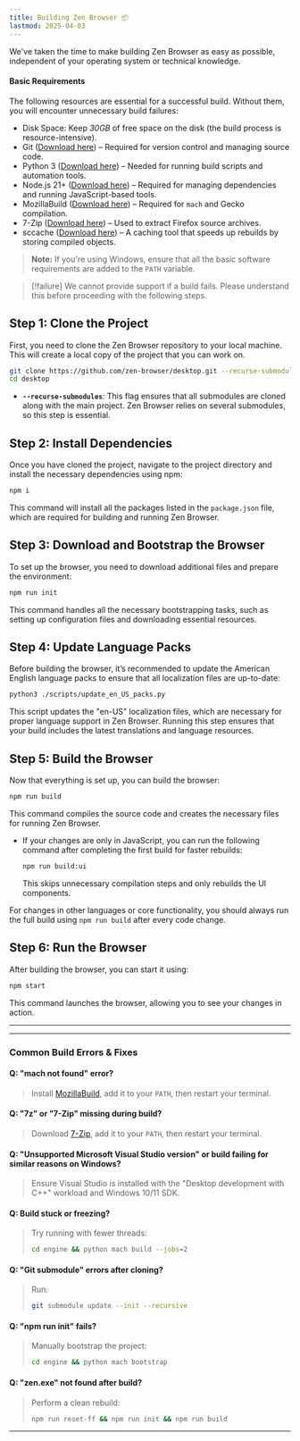 ```yaml
---
title: Building Zen Browser 📦
lastmod: 2025-04-03
---
```


We've taken the time to make building Zen Browser as easy as possible, independent of your operating system or technical knowledge.

#### Basic Requirements  

The following resources are essential for a successful build. Without them, you will encounter unnecessary build failures:  

- Disk Space: Keep _30GB_ of free space on the disk (the build process is resource-intensive).  
- Git ([Download here](https://git-scm.com/downloads)) – Required for version control and managing source code.  
- Python 3 ([Download here](https://www.python.org/downloads/)) – Needed for running build scripts and automation tools.   
- Node.js 21+ ([Download here](https://nodejs.org/)) – Required for managing dependencies and running JavaScript-based tools.    
- MozillaBuild ([Download here](https://wiki.mozilla.org/MozillaBuild)) – Required for `mach` and Gecko compilation.  
- 7-Zip ([Download here](https://www.7-zip.org/download.html)) – Used to extract Firefox source archives.  
- sccache ([Download here](https://github.com/mozilla/sccache/releases)) – A caching tool that speeds up rebuilds by storing compiled objects.    

> **Note:** If you're using Windows, ensure that all the basic software requirements are added to the `PATH` variable.

> [!failure]
> We cannot provide support if a build fails. Please understand this before proceeding with the following steps.

## Step 1: Clone the Project

First, you need to clone the Zen Browser repository to your local machine. This will create a local copy of the project that you can work on.

```bash
git clone https://github.com/zen-browser/desktop.git --recurse-submodules
cd desktop
```

- **`--recurse-submodules`**: This flag ensures that all submodules are cloned along with the main project. Zen Browser relies on several submodules, so this step is essential.

## Step 2: Install Dependencies

Once you have cloned the project, navigate to the project directory and install the necessary dependencies using npm:

```bash
npm i
```

This command will install all the packages listed in the `package.json` file, which are required for building and running Zen Browser.

## Step 3: Download and Bootstrap the Browser

To set up the browser, you need to download additional files and prepare the environment:

```bash
npm run init
```

This command handles all the necessary bootstrapping tasks, such as setting up configuration files and downloading essential resources.

## Step 4: Update Language Packs

Before building the browser, it’s recommended to update the American English language packs to ensure that all localization files are up-to-date:

```bash
python3 ./scripts/update_en_US_packs.py
```

This script updates the "en-US" localization files, which are necessary for proper language support in Zen Browser. Running this step ensures that your build includes the latest translations and language resources.

## Step 5: Build the Browser

Now that everything is set up, you can build the browser:

```bash
npm run build
```

This command compiles the source code and creates the necessary files for running Zen Browser.

- If your changes are only in JavaScript, you can run the following command after completing the first build for faster rebuilds:  

  ```bash
  npm run build:ui
  ```  

  This skips unnecessary compilation steps and only rebuilds the UI components.  

For changes in other languages or core functionality, you should always run the full build using `npm run build` after every code change.  

## Step 6: Run the Browser

After building the browser, you can start it using:

```bash
npm start
```

This command launches the browser, allowing you to see your changes in action.

---
---

### Common Build Errors & Fixes

#### Q: "mach not found" error?  
> Install [MozillaBuild](https://wiki.mozilla.org/MozillaBuild), add it to your `PATH`, then restart your terminal.

#### Q: "7z" or "7-Zip" missing during build?  
> Download [7-Zip](https://www.7-zip.org/), add it to your `PATH`, then restart your terminal.

#### Q: "Unsupported Microsoft Visual Studio version" or build failing for similar reasons on Windows?  
> Ensure Visual Studio is installed with the "Desktop development with C++" workload and Windows 10/11 SDK.

#### Q: Build stuck or freezing?  
> Try running with fewer threads:  
> ```sh
> cd engine && python mach build --jobs=2
> ```  

#### Q: "Git submodule" errors after cloning?  
> Run:  
> ```sh
> git submodule update --init --recursive
> ```  

#### Q: "npm run init" fails?  
> Manually bootstrap the project:  
> ```sh
> cd engine && python mach bootstrap
> ```  

#### Q: "zen.exe" not found after build?  
> Perform a clean rebuild:  
> ```sh
> npm run reset-ff && npm run init && npm run build
> ```  

---